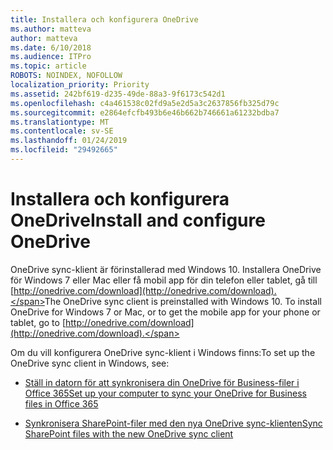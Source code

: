 ```yaml
---
title: Installera och konfigurera OneDrive
ms.author: matteva
author: matteva
ms.date: 6/10/2018
ms.audience: ITPro
ms.topic: article
ROBOTS: NOINDEX, NOFOLLOW
localization_priority: Priority
ms.assetid: 242bf619-d235-49de-88a3-9f6173c542d1
ms.openlocfilehash: c4a461538c02fd9a5e2d5a3c2637856fb325d79c
ms.sourcegitcommit: e2864efcfb493b6e46b662b746661a61232bdba7
ms.translationtype: MT
ms.contentlocale: sv-SE
ms.lasthandoff: 01/24/2019
ms.locfileid: "29492665"
---
```

# <a name="install-and-configure-onedrive"></a><span data-ttu-id="92b04-102">Installera och konfigurera OneDrive</span><span class="sxs-lookup"><span data-stu-id="92b04-102">Install and configure OneDrive</span></span>

<span data-ttu-id="92b04-p101">OneDrive sync-klient är förinstallerad med Windows 10. Installera OneDrive för Windows 7 eller Mac eller få mobil app för din telefon eller tablet, gå till [http://onedrive.com/download](http://onedrive.com/download).</span><span class="sxs-lookup"><span data-stu-id="92b04-p101">The OneDrive sync client is preinstalled with Windows 10. To install OneDrive for Windows 7 or Mac, or to get the mobile app for your phone or tablet, go to [http://onedrive.com/download](http://onedrive.com/download).</span></span>
  
<span data-ttu-id="92b04-105">Om du vill konfigurera OneDrive sync-klient i Windows finns:</span><span class="sxs-lookup"><span data-stu-id="92b04-105">To set up the OneDrive sync client in Windows, see:</span></span>
  
- [<span data-ttu-id="92b04-106">Ställ in datorn för att synkronisera din OneDrive för Business-filer i Office 365</span><span class="sxs-lookup"><span data-stu-id="92b04-106">Set up your computer to sync your OneDrive for Business files in Office 365</span></span>](https://go.microsoft.com/fwlink/?linkid=533375)
    
- [<span data-ttu-id="92b04-107">Synkronisera SharePoint-filer med den nya OneDrive sync-klienten</span><span class="sxs-lookup"><span data-stu-id="92b04-107">Sync SharePoint files with the new OneDrive sync client</span></span>](https://go.microsoft.com/fwlink/?linkid=871666)
    

